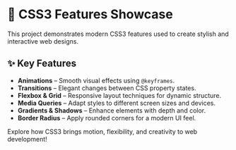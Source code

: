 # 🎨 CSS3 Features Showcase

This project demonstrates modern CSS3 features used to create stylish and interactive web designs.

## ✨ Key Features

- **Animations** – Smooth visual effects using `@keyframes`.
- **Transitions** – Elegant changes between CSS property states.
- **Flexbox & Grid** – Responsive layout techniques for dynamic structure.
- **Media Queries** – Adapt styles to different screen sizes and devices.
- **Gradients & Shadows** – Enhance elements with depth and color.
- **Border Radius** – Apply rounded corners for a modern UI feel.

Explore how CSS3 brings motion, flexibility, and creativity to web development!
